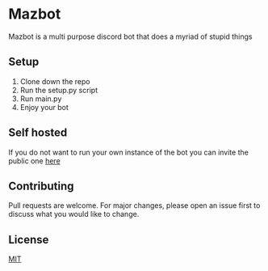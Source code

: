 # Mazbot
Mazbot is a multi purpose discord bot that does a myriad of stupid things

## Setup
1. Clone down the repo
2. Run the setup.py script
3. Run main.py
4. Enjoy your bot

## Self hosted
If you do not want to run your own instance of the bot you can invite the public one [here]("https://discord.com/api/oauth2/authorize?client_id=815455699114262568&permissions=8&scope=bot%20applications.commands")

## Contributing
Pull requests are welcome. For major changes, please open an issue first to discuss what you would like to change.

## License
[MIT](https://choosealicense.com/licenses/mit/)
